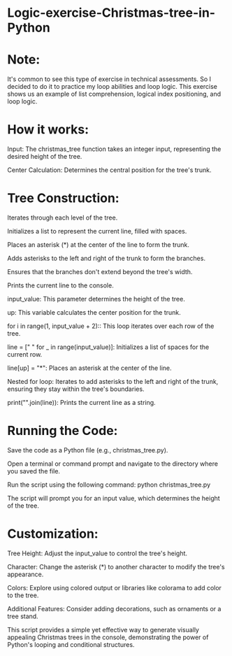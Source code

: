 # Logic-exercise-Christmas-tree-in-Python

# Note: 
It's common to see this type of exercise in technical assessments. So I decided to do it to practice my loop abilities and loop logic. This exercise shows us an example of list comprehension, logical index positioning, and loop logic.


# How it works:

Input: The christmas_tree function takes an integer input, representing the desired height of the tree.

Center Calculation: Determines the central position for the tree's trunk.

# Tree Construction:
Iterates through each level of the tree.

Initializes a list to represent the current line, filled with spaces.

Places an asterisk (*) at the center of the line to form the trunk.

Adds asterisks to the left and right of the trunk to form the branches.

Ensures that the branches don't extend beyond the tree's width.

Prints the current line to the console.

input_value: This parameter determines the height of the tree.

up: This variable calculates the center position for the trunk.

for i in range(1, input_value + 2):: This loop iterates over each row of the tree.

line = [" " for _ in range(input_value)]: Initializes a list of spaces for the current row.

line[up] = "*": Places an asterisk at the center of the line.

Nested for loop: Iterates to add asterisks to the left and right of the trunk, ensuring they stay within the tree's boundaries.

print("".join(line)): Prints the current line as a string.

# Running the Code:

Save the code as a Python file (e.g., christmas_tree.py).

Open a terminal or command prompt and navigate to the directory where you saved the file.

Run the script using the following command: python christmas_tree.py

The script will prompt you for an input value, which determines the height of the tree.

# Customization: 
Tree Height: Adjust the input_value to control the tree's height.

Character: Change the asterisk (*) to another character to modify the tree's appearance.

Colors: Explore using colored output or libraries like colorama to add color to the tree.

Additional Features: Consider adding decorations, such as ornaments or a tree stand.

This script provides a simple yet effective way to generate visually appealing Christmas trees in the console, demonstrating the power of Python's looping and conditional structures.
